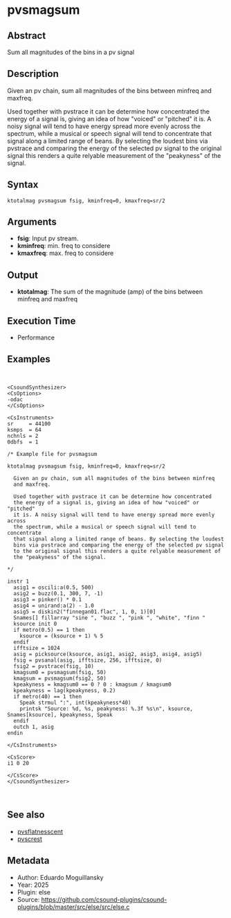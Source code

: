 # pvsmagsum

## Abstract

Sum all magnitudes of the bins in a pv signal

## Description

Given an pv chain, sum all magnitudes of the bins between minfreq
and maxfreq.

Used together with pvstrace it can be determine how concentrated
the energy of a signal is, giving an idea of how "voiced" or "pitched"
it is. A noisy signal will tend to have energy spread more evenly across
the spectrum, while a musical or speech signal will tend to concentrate
that signal along a limited range of beans. By selecting the loudest
bins via pvstrace and comparing the energy of the selected pv signal
to the original signal this renders a quite relyable measurement of
the "peakyness" of the signal.

## Syntax


```csound
ktotalmag pvsmagsum fsig, kminfreq=0, kmaxfreq=sr/2
```

## Arguments

* **fsig**: Input pv stream.
* **kminfreq**: min. freq to considere
* **kmaxfreq**: max. freq to considere

## Output

* **ktotalmag**: The sum of the magnitude (amp) of the bins between minfreq and maxfreq

## Execution Time

* Performance

## Examples


```csound


<CsoundSynthesizer>
<CsOptions>
-odac
</CsOptions>

<CsInstruments>
sr     = 44100
ksmps  = 64
nchnls = 2
0dbfs  = 1

/* Example file for pvsmagsum

ktotalmag pvsmagsum fsig, kminfreq=0, kmaxfreq=sr/2

  Given an pv chain, sum all magnitudes of the bins between minfreq
  and maxfreq.

  Used together with pvstrace it can be determine how concentrated
  the energy of a signal is, giving an idea of how "voiced" or "pitched"
  it is. A noisy signal will tend to have energy spread more evenly across
  the spectrum, while a musical or speech signal will tend to concentrate
  that signal along a limited range of beans. By selecting the loudest
  bins via pvstrace and comparing the energy of the selected pv signal
  to the original signal this renders a quite relyable measurement of
  the "peakyness" of the signal.

*/

instr 1
  asig1 = oscili:a(0.5, 500)
  asig2 = buzz(0.1, 300, 7, -1)
  asig3 = pinker() * 0.1
  asig4 = unirand:a(2) - 1.0
  asig5 = diskin2("finnegan01.flac", 1, 0, 1)[0]
  Snames[] fillarray "sine ", "buzz ", "pink ", "white", "finn "
  ksource init 0
  if metro(0.5) == 1 then
    ksource = (ksource + 1) % 5
  endif
  ifftsize = 1024
  asig = picksource(ksource, asig1, asig2, asig3, asig4, asig5)
  fsig = pvsanal(asig, ifftsize, 256, ifftsize, 0)
  fsig2 = pvstrace(fsig, 10)
  kmagsum0 = pvsmagsum(fsig, 50)
  kmagsum = pvsmagsum(fsig2, 50)
  kpeakyness = kmagsum0 == 0 ? 0 : kmagsum / kmagsum0
  kpeakyness = lag(kpeakyness, 0.2)
  if metro(40) == 1 then
    Speak strmul ":", int(kpeakyness*40)
    printsk "Source: %d, %s, peakyness: %.3f %s\n", ksource, Snames[ksource], kpeakyness, Speak
  endif
  outch 1, asig
endin

</CsInstruments>

<CsScore>
i1 0 20

</CsScore>
</CsoundSynthesizer>



```


## See also

* [pvsflatnesscent](pvsflatness.md)
* [pvscrest](pvscrest.md)

## Metadata

* Author: Eduardo Moguillansky
* Year: 2025
* Plugin: else
* Source: https://github.com/csound-plugins/csound-plugins/blob/master/src/else/src/else.c
